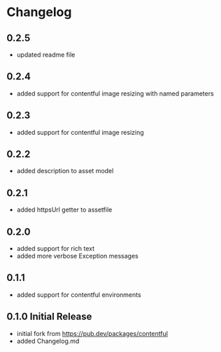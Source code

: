 # Changelog
## 0.2.5
- updated readme file

## 0.2.4
- added support for contentful image resizing with named parameters

## 0.2.3
- added support for contentful image resizing

## 0.2.2
- added description to asset model

## 0.2.1
- added httpsUrl getter to assetfile

## 0.2.0
- added support for rich text
- added more verbose Exception messages

## 0.1.1
- added support for contentful environments

## 0.1.0 Initial Release
- initial fork from https://pub.dev/packages/contentful
- added Changelog.md
